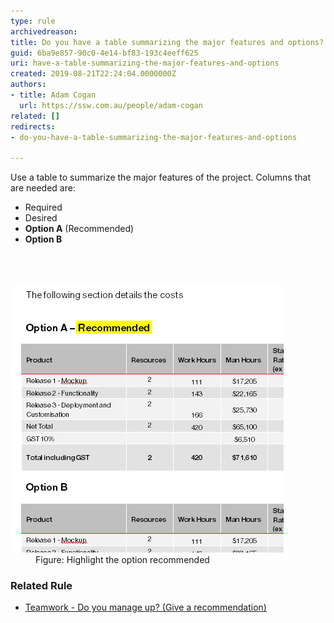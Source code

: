 ```yaml
---
type: rule
archivedreason: 
title: Do you have a table summarizing the major features and options?
guid: 6ba9e857-90c0-4e14-bf83-193c4eeff625
uri: have-a-table-summarizing-the-major-features-and-options
created: 2019-08-21T22:24:04.0000000Z
authors:
- title: Adam Cogan
  url: https://ssw.com.au/people/adam-cogan
related: []
redirects:
- do-you-have-a-table-summarizing-the-major-features-and-options

---
```



<p class="ssw15-rteElement-P">Use a table to summarize the major features of the project. Columns that are needed are:​<br></p><ul><li>Required</li><li>Desired</li><li><b>Option A</b> <span class="ssw15-rteStyle-Highlight">(Recommended)</span><br></li><li><b>Option B​​</b></li></ul>
<br><excerpt class='endintro'></excerpt><br>
<dl class="image"><dt>​<img src="Proposals_OptionAHighlighted.jpg" alt="Proposals_OptionAHighlighted.jpg" />​<br></dt><dd>Figure: Highlight the option recommended<br></dd></dl><h3>​Related Rule</h3><ul><li><a href=/do-you-manage-up>Teamwork - Do you manage up? (Give a recommendation)​</a><br></li></ul>


